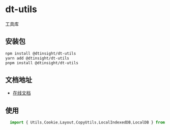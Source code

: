 # dt-utils
工具库
## 安装包
```bash
npm install @dtinsight/dt-utils
yarn add @dtinsight/dt-utils
pnpm install @dtinsight/dt-utils
```
## 文档地址  
  - [在线文档](https://dtstack.github.io/dt-utils/)
  
## 使用

````js
  import { Utils,Cookie,Layout,CopyUtils,LocalIndexedDB,LocalDB } from '@dtinsight/dt-utils';
````

